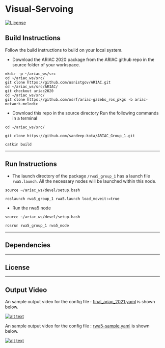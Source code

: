 # Visual-Servoing

[![License](https://img.shields.io/badge/License-BSD%203--Clause-blue.svg)](https://opensource.org/licenses/BSD-3-Clause)


## Build Instructions
Follow the build instructions to build on your local system. 
- Download the ARIAC 2020 package from the ARIAC github repo in the source folder of your workspace.
```
mkdir -p ~/ariac_ws/src
cd ~/ariac_ws/src/
git clone https://github.com/usnistgov/ARIAC.git
cd ~/ariac_ws/src/ARIAC/
git checkout ariac2020
cd ~/ariac_ws/src/
git clone https://github.com/osrf/ariac-gazebo_ros_pkgs -b ariac-network-melodic
```

- Download this repo in the source directory
Run the following commands in a terminal

```
cd ~/ariac_ws/src/

git clone https://github.com/sandeep-kota/ARIAC_Group_1.git

catkin build
```

---
## Run Instructions
 - The launch directory of the package `/rwa5_group_1` has a launch file `rwa5.launch`. All the necessary nodes will be launched within this node.

 ```
source ~/ariac_ws/devel/setup.bash

roslaunch rwa5_group_1 rwa5.launch load_moveit:=true
 ```

 - Run the rwa5 node 
 ```
source ~/ariac_ws/devel/setup.bash

rosrun rwa5_group_1 rwa5_node
 ``` 

---
## Dependencies


---
## License



---
 ## Output Video

An sample output video for the config file : [final_ariac_2021.yaml](./rwa5_group_1/config/final_ariac_2021.yaml) is shown below.

 [![alt text](./rwa5_group_1/docs/output_score/video_thumbnail.PNG?raw=true "Final Output Video")](https://www.youtube.com/watch?v=VHgZroqvAyw&ab_channel=RodrigoPerez)

An sample output video for the config file : [rwa5-sample.yaml](./rwa5_group_1/config/rwa5-sample.yaml) is shown below.

 [![alt text](./rwa5_group_1/docs/output_score/video_thumbnail.PNG?raw=true "Final Output Video")](https://www.youtube.com/watch?v=ij6FFzRd-K4&ab_channel=RodrigoPerez)

